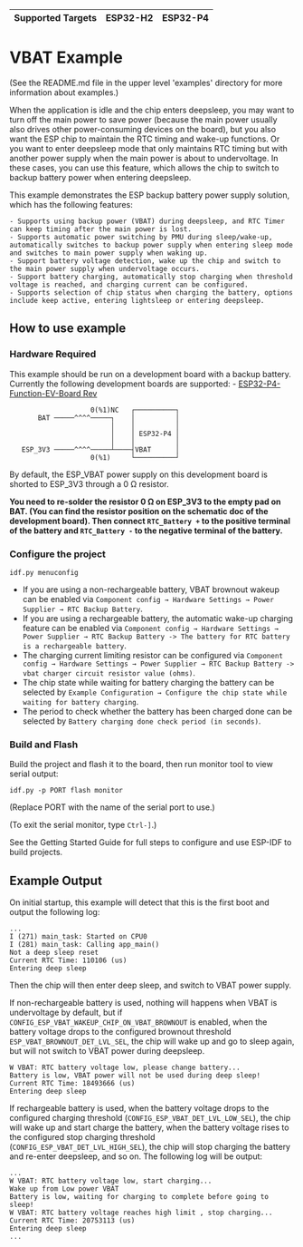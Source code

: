 | Supported Targets | ESP32-H2 | ESP32-P4 |
| ----------------- | -------- | -------- |

# VBAT Example

(See the README.md file in the upper level 'examples' directory for more information about examples.)

When the application is idle and the chip enters deepsleep, you may want to turn off the main power to save power (because the main power usually also drives other power-consuming devices on the board), but you also want the ESP chip to maintain the RTC timing and wake-up functions. Or you want to enter deepsleep mode that only maintains RTC timing but with another power supply when the main power is about to undervoltage. In these cases, you can use this feature, which allows the chip to switch to backup battery power when entering deepsleep.

This example demonstrates the ESP backup battery power supply solution, which has the following features:

    - Supports using backup power (VBAT) during deepsleep, and RTC Timer can keep timing after the main power is lost.
    - Supports automatic power switching by PMU during sleep/wake-up, automatically switches to backup power supply when entering sleep mode and switches to main power supply when waking up.
    - Support battery voltage detection, wake up the chip and switch to the main power supply when undervoltage occurs.
    - Support battery charging, automatically stop charging when threshold voltage is reached, and charging current can be configured.
    - Supports selection of chip status when charging the battery, options include keep active, entering lightsleep or entering deepsleep.

## How to use example

### Hardware Required

This example should be run on a development board with a backup battery. Currently the following development boards are supported:
    - [ESP32-P4-Function-EV-Board Rev](https://docs.espressif.com/projects/esp-dev-kits/en/latest/esp32p4/esp32-p4-function-ev-board/index.html#esp32-p4-function-ev-board)

```
                    0(%1)NC   ┌──────────┐
       BAT ─────^^^^─────┐    │          │
                         │    │          │  
                         │    │ ESP32-P4 │  
                         │    │          │  
   ESP_3V3 ─────^^^^─────┴────┤VBAT      │
                    0(%1)     └──────────┘
```

By default, the ESP_VBAT power supply on this development board is shorted to ESP_3V3 through a 0 Ω resistor.

**You need to re-solder the resistor 0 Ω on ESP_3V3 to the empty pad on BAT. (You can find the resistor position on the schematic doc of the development board). Then connect `RTC_Battery +` to the positive terminal of the battery and `RTC_Battery -` to the negative terminal of the battery.**

### Configure the project

```
idf.py menuconfig
```

- If you are using a non-rechargeable battery, VBAT brownout wakeup can be enabled via `Component config → Hardware Settings → Power Supplier → RTC Backup Battery`.
- If you are using a rechargeable battery, the automatic wake-up charging feature can be enabled via `Component config → Hardware Settings → Power Supplier → RTC Backup Battery -> The battery for RTC battery is a rechargeable battery`.
- The charging current limiting resistor can be configured via `Component config → Hardware Settings → Power Supplier → RTC Backup Battery -> vbat charger circuit resistor value (ohms)`.
- The chip state while waiting for battery charging the battery can be selected by `Example Configuration → Configure the chip state while waiting for battery charging`.
- The period to check whether the battery has been charged done can be selected by `Battery charging done check period (in seconds)`.

### Build and Flash

Build the project and flash it to the board, then run monitor tool to view serial output:

```
idf.py -p PORT flash monitor
```

(Replace PORT with the name of the serial port to use.)

(To exit the serial monitor, type ``Ctrl-]``.)

See the Getting Started Guide for full steps to configure and use ESP-IDF to build projects.

## Example Output

On initial startup, this example will detect that this is the first boot and output the following log:

```
...
I (271) main_task: Started on CPU0
I (281) main_task: Calling app_main()
Not a deep sleep reset
Current RTC Time: 110106 (us)
Entering deep sleep
```

Then the chip will then enter deep sleep, and switch to VBAT power supply.

If non-rechargeable battery is used, nothing will happens when VBAT is undervoltage by default, but if `CONFIG_ESP_VBAT_WAKEUP_CHIP_ON_VBAT_BROWNOUT` is enabled, when the battery voltage drops to the configured brownout threshold `ESP_VBAT_BROWNOUT_DET_LVL_SEL`, the chip will wake up and go to sleep again, but will not switch to VBAT power during deepsleep. 

```
W VBAT: RTC battery voltage low, please change battery...
Battery is low, VBAT power will not be used during deep sleep!
Current RTC Time: 18493666 (us)
Entering deep sleep
```

If rechargeable battery is used, when the battery voltage drops to the configured charging threshold (`CONFIG_ESP_VBAT_DET_LVL_LOW_SEL`), the chip will wake up and start charge the battery, when the battery voltage rises to the configured stop charging threshold (`CONFIG_ESP_VBAT_DET_LVL_HIGH_SEL`), the chip will stop charging the battery and re-enter deepsleep, and so on. The following log will be output:

```
...
W VBAT: RTC battery voltage low, start charging...
Wake up from Low power VBAT 
Battery is low, waiting for charging to complete before going to sleep!
W VBAT: RTC battery voltage reaches high limit , stop charging...
Current RTC Time: 20753113 (us)
Entering deep sleep
...
```
